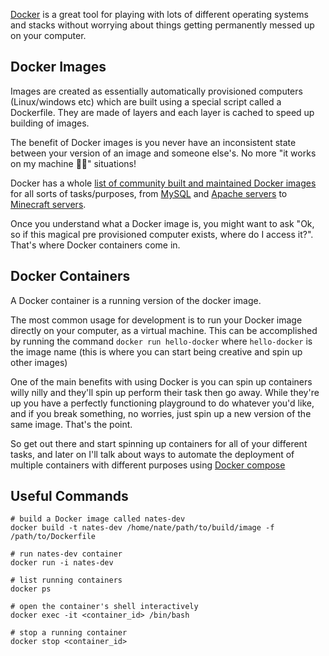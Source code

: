 [Docker](https://www.docker.com/) is a great tool for playing with lots of different operating systems and stacks without worrying about things getting permanently messed up on your computer.

## Docker Images
Images are created as essentially automatically provisioned computers (Linux/windows etc) which are built using a special script called a Dockerfile. They are made of layers and each layer is cached to speed up building of images. 

The benefit of Docker images is you never have an inconsistent state between your version of an image and someone else's. No more "it works on my machine 🤷‍♂️" situations!

Docker has a whole [list of community built and maintained Docker images](https://hub.docker.com/) for all sorts of tasks/purposes, from [MySQL](https://hub.docker.com/_/mysql) and [Apache servers](https://hub.docker.com/_/httpd) to [Minecraft servers](https://hub.docker.com/r/itzg/minecraft-server).

Once you understand what a Docker image is, you might want to ask "Ok, so if this magical pre provisioned computer exists, where do I access it?". That's where Docker containers come in. 

## Docker Containers
A Docker container is a running version of the docker image.

The most common usage for development is to run your Docker image directly on your computer, as a virtual machine. This can be accomplished by running the command `docker run hello-docker` where `hello-docker` is the image name (this is where you can start being creative and spin up other images)

One of the main benefits with using Docker is you can spin up containers willy nilly and they'll spin up perform their task then go away. While they're up you have a perfectly functioning playground to do whatever you'd like, and if you break something, no worries, just spin up a new version of the same image. That's the point.

So get out there and start spinning up containers for all of your different tasks, and later on I'll talk about ways to automate the deployment of multiple containers with different purposes using [Docker compose](https://docs.docker.com/compose/)

## Useful Commands
```
# build a Docker image called nates-dev
docker build -t nates-dev /home/nate/path/to/build/image -f /path/to/Dockerfile

# run nates-dev container
docker run -i nates-dev

# list running containers
docker ps

# open the container's shell interactively
docker exec -it <container_id> /bin/bash

# stop a running container
docker stop <container_id>
```
